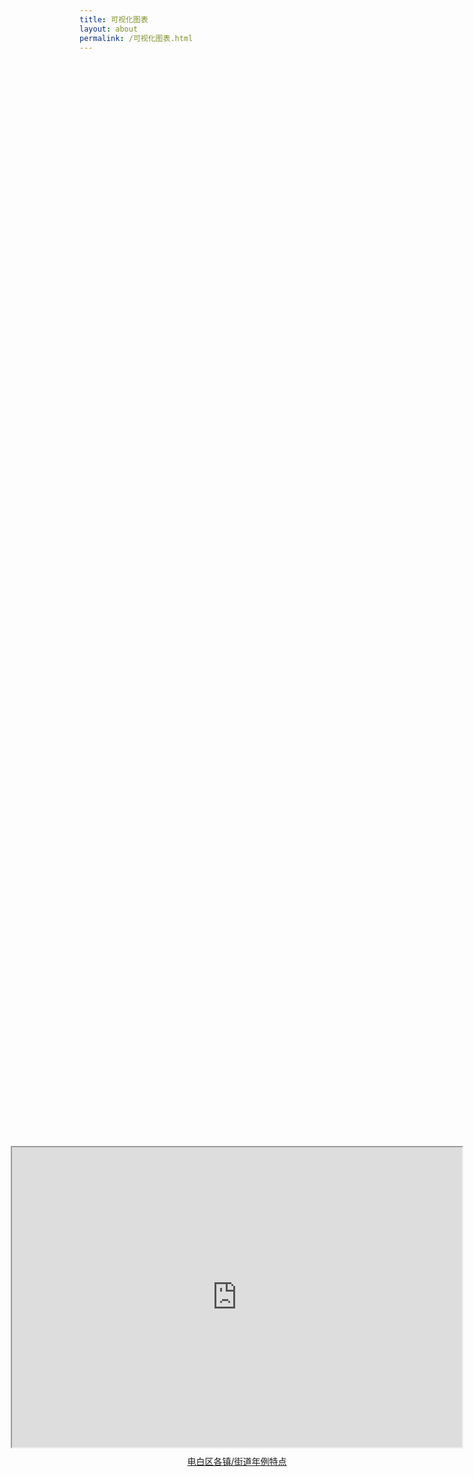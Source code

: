 ```yaml
---
title: 可视化图表
layout: about
permalink: /可视化图表.html
---
```


<div style="display: flex; flex-direction: column; align-items: center; justify-content: center; height: 100vh;">
  <iframe src="https://www.google.com/maps/d/embed?mid=1mP5OR8YBhOpr3cSWoeiEZroh3FU-eCw&ehbc=2E312F&noprof=1" width="720" height="480"></iframe>
  <p style="margin-top: 10px; text-align: center;">
    <a href="https://www.google.com/maps/d/edit?mid=1mP5OR8YBhOpr3cSWoeiEZroh3FU-eCw&usp=sharing" target="_blank">电白区各镇/街道年例特点</a>
  </p>
</div>
<div style="width: 720px; margin: 0 auto; text-align: left;">
以上“电白区各镇/街道年例特点”地图加入了电白区每个镇/街道的年例图片，并且详细描述了各个镇的年例特点。
</div>
<div style="width: 720px; margin: 0 auto; text-align: left;">
The map of “Nianli features in each town/subdistrict of Dianbai District” has incorporated the Nianli pictures of each town/subdistrict in Dianbai District and also provides a detailed description of the Nianli features of each town.
</div>

<div style="display: flex; flex-direction: column; align-items: center; justify-content: center; height: 100vh;">
  <iframe src="https://www.google.com/maps/d/embed?mid=1VN6HVRbS-IvO0_5LiwT1AFiFOpDpL0U&ehbc=2E312F&noprof=1" width="720" height="480"></iframe>
  <p style="margin-top: 10px; text-align: center;">
    <a href="https://www.google.com/maps/d/edit?mid=1VN6HVRbS-IvO0_5LiwT1AFiFOpDpL0U&usp=sharing" target="_blank">电白年例中“走公”区域分布</a>
  </p>
</div>
<div style="width: 720px; margin: 0 auto; text-align: left;">
以上“电白年例中“走公”区域分布”地图可以看出，电白的南部的镇/街道有这种活动，表明南部的年例更加有活跃热闹。
</div>
<div style="width: 720px; margin: 0 auto; text-align: left;">
The map of the "distribution of 'Zou Gong' areas in the Nianli of Dianbai" shows that the towns and subdistricts in the southern part of Dianbai have this activity, indicating that the Nianli in the southern region is more active and lively.
</div>

<div style="display: flex; flex-direction: column; align-items: center; justify-content: center; height: 100vh;">
  <iframe src="https://www.google.com/maps/d/embed?mid=19TmGoyzG_2pUlnaMbJ--gXk633KRTVU&ehbc=2E312F&noprof=1" width="720" height="480"></iframe>
  <p style="margin-top: 10px; text-align: center;">
    <a href="https://www.google.com/maps/d/edit?mid=19TmGoyzG_2pUlnaMbJ--gXk633KRTVU&usp=sharing" target="_blank">电白年例中“抢炮头”区域分布</a>
  </p>
</div>
<div style="width: 720px; margin: 0 auto; text-align: left;">
以上“电白年例中“抢炮头”区域分布”地图可以看出，电白西南部的镇有这种活动，表明西南部的镇当地人民对此文化的尊重和传承。
</div>
<div style="width: 720px; margin: 0 auto; text-align: left;">
The map of the "distribution of 'Qiang Paotou' areas in the Nianli of Dianbai" shows that the towns in the southwestern part of Dianbai have this activity, indicating that the local people in these towns respect and carry on this culture.
</div>

<div style="display: flex; flex-direction: column; align-items: center; justify-content: center; height: 100vh;">
  <iframe src="https://www.google.com/maps/d/embed?mid=1OfM1TpwxW049DOsQ8hywhsfqvTAA-tI&ehbc=2E312F&noprof=1" width="720" height="480"></iframe>
  <p style="margin-top: 10px; text-align: center;">
    <a href="https://www.google.com/maps/d/edit?mid=1OfM1TpwxW049DOsQ8hywhsfqvTAA-tI&usp=sharing" target="_blank">电白年例“摆桌面”区域分布</a>
  </p>
</div>
<div style="width: 720px; margin: 0 auto; text-align: left;">
以上“电白年例“摆桌面”区域分布”地图可以看出，电白西部的镇有这种活动，表明电白西部的镇对于集体供奉信仰的重视。
</div>
<div style="width: 720px; margin: 0 auto; text-align: left;">
The map of the "distribution of 'Bai Zhuomian' areas in the Nianli of Dianbai" shows that the towns in the western part of Dianbai have this activity, indicating that the towns in the western part of Dianbai place great emphasis on the collective worship and belief.
</div>
<br>
<div style="width: 720px; margin: 0 auto; text-align: left;">
  
### 总结
<br>
<div style="width: 720px; margin: 0 auto; text-align: left;">
年例是粤西的非物质文化遗产，但是年例是以村为单位的，所以自然会存在大同小异的活动。从以上的年例习俗特点可以看出，一些活动是集中于某一处，可以看出年例在不同镇之间也是会有交流的。还有从“电白区各镇/街道年例特点”的地图可以看出，电白的一些镇积极融入外来文化，比如潮汕英歌舞，湛江飘色等，说明年例这个活动能存在这么久，还是得益于它取其精华的原因。
</div>
<div style="width: 720px; margin: 0 auto; text-align: left;">
The Nianli is an intangible cultural heritage of Western Guangdong. However, as it is based on villages, it is natural that there are similarities and differences in the activities. From the characteristics of the Nianli customs mentioned above, it can be seen that some activities are concentrated in certain areas. This shows that there is also interaction between different towns during the Nianli. Moreover, the map of the "Nianli features in each town/subdistrict of Dianbai District" shows that some towns in Dianbai actively integrate external cultures, such as the Chaoshan Yingge Dance and Zhanjiang Piaose. This indicates that the reason why the Nianli has been able to exist for so long is due to its ability to absorb the essence of different cultures.
</div>
